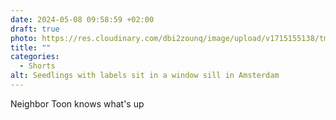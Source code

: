 ```yaml
---
date: 2024-05-08 09:58:59 +02:00
draft: true
photo: https://res.cloudinary.com/dbi2zounq/image/upload/v1715155138/tmfczo4disz7lyi1sgvy.jpg
title: ""
categories:
  - Shorts
alt: Seedlings with labels sit in a window sill in Amsterdam
---
```


Neighbor Toon knows what's up
